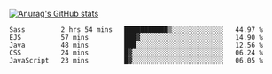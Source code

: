 [![Anurag's GitHub stats](https://github-readme-stats.vercel.app/api?username=sebasphere&count_private=true&theme=tokyonight)](https://github.com/anuraghazra/github-readme-stats)

<!--START_SECTION:waka-->
```text
Sass         2 hrs 54 mins   ███████████▒░░░░░░░░░░░░░   44.97 % 
EJS          57 mins         ███▓░░░░░░░░░░░░░░░░░░░░░   14.90 % 
Java         48 mins         ███░░░░░░░░░░░░░░░░░░░░░░   12.56 % 
CSS          24 mins         █▓░░░░░░░░░░░░░░░░░░░░░░░   06.24 % 
JavaScript   23 mins         █▓░░░░░░░░░░░░░░░░░░░░░░░   06.05 % 
```
<!--END_SECTION:waka-->
